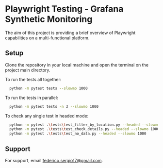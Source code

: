 
# Playwright Testing - Grafana Synthetic Monitoring

The aim of this project is providing a brief overview of Playwright capabilities on a multi-functional platform.




## Setup

Clone the repository in your local machine and open the terminal on the project main directory.

To run the tests all together:

```bash
  python -m pytest tests --slowmo 1000
```

To run the tests in parallel:

```bash
  python -m pytest tests -n 3 --slowmo 1000
```

To check any single test in headed mode:

```bash
  python -m pytest .\tests\test_filter_by_location.py --headed --slowmo 1000
  python -m pytest .\tests\test_check_details.py --headed --slowmo 1000
  python -m pytest .\tests\test_no_data.py --headed --slowmo 1000
```


## Support

For support, email federico.sergio17@gmail.com.


    
